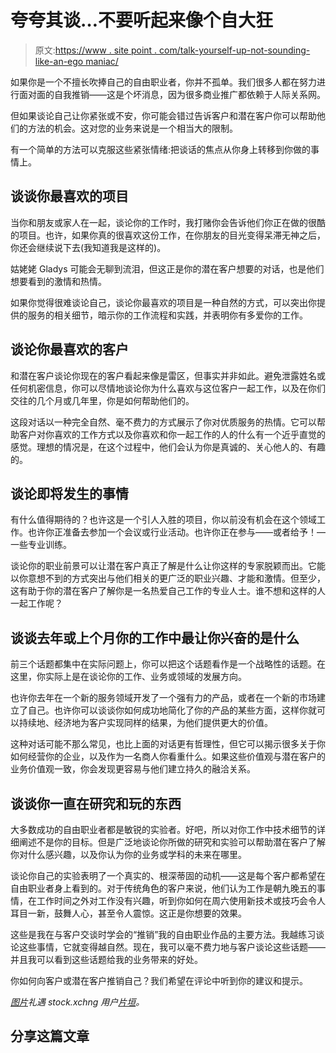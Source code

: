 # 夸夸其谈…不要听起来像个自大狂

> 原文:[https://www . site point . com/talk-yourself-up-not-sounding-like-an-ego maniac/](https://www.sitepoint.com/talk-yourself-up-without-sounding-like-an-egomaniac/)

如果你是一个不擅长吹捧自己的自由职业者，你并不孤单。我们很多人都在努力进行面对面的自我推销——这是个坏消息，因为很多商业推广都依赖于人际关系网。

但如果谈论自己让你紧张或不安，你可能会错过告诉客户和潜在客户你可以帮助他们的方法的机会。这对您的业务来说是一个相当大的限制。

有一个简单的方法可以克服这些紧张情绪:把谈话的焦点从你身上转移到你做的事情上。

## 谈谈你最喜欢的项目

当你和朋友或家人在一起，谈论你的工作时，我打赌你会告诉他们你正在做的很酷的项目。也许，如果你真的很喜欢这份工作，在你朋友的目光变得呆滞无神之后，你还会继续说下去(我知道我是这样的)。

姑姥姥 Gladys 可能会无聊到流泪，但这正是你的潜在客户想要的对话，也是他们想要看到的激情和热情。

如果你觉得很难谈论自己，谈论你最喜欢的项目是一种自然的方式，可以突出你提供的服务的相关细节，暗示你的工作流程和实践，并表明你有多爱你的工作。

## 谈论你最喜欢的客户

和潜在客户谈论你现在的客户看起来像是雷区，但事实并非如此。避免泄露姓名或任何机密信息，你可以尽情地谈论你为什么喜欢与这位客户一起工作，以及在你们交往的几个月或几年里，你是如何帮助他们的。

这段对话以一种完全自然、毫不费力的方式展示了你对优质服务的热情。它可以帮助客户对你喜欢的工作方式以及你喜欢和你一起工作的人的什么有一个近乎直觉的感觉。理想的情况是，在这个过程中，他们会认为你是真诚的、关心他人的、有趣的。

## 谈论即将发生的事情

有什么值得期待的？也许这是一个引人入胜的项目，你以前没有机会在这个领域工作。也许你正准备去参加一个会议或行业活动。也许你正在参与——或者给予！—一些专业训练。

谈论你的职业前景可以让潜在客户真正了解是什么让你这样的专家脱颖而出。它能以你意想不到的方式突出与他们相关的更广泛的职业兴趣、才能和激情。但至少，这有助于你的潜在客户了解你是一名热爱自己工作的专业人士。谁不想和这样的人一起工作呢？

## 谈谈去年或上个月你的工作中最让你兴奋的是什么

前三个话题都集中在实际问题上，你可以把这个话题看作是一个战略性的话题。在这里，你实际上是在谈论你的工作、业务或领域的发展方向。

也许你去年在一个新的服务领域开发了一个强有力的产品，或者在一个新的市场建立了自己。也许你可以谈谈你如何成功地简化了你的产品的某些方面，这样你就可以持续地、经济地为客户实现同样的结果，为他们提供更大的价值。

这种对话可能不那么常见，也比上面的对话更有哲理性，但它可以揭示很多关于你如何经营你的企业，以及作为一名商人你看重什么。如果这些价值观与潜在客户的业务价值观一致，你会发现更容易与他们建立持久的融洽关系。

## 谈谈你一直在研究和玩的东西

大多数成功的自由职业者都是敏锐的实验者。好吧，所以对你工作中技术细节的详细阐述不是你的目标。但是广泛地谈论你所做的研究和实验可以帮助潜在客户了解你对什么感兴趣，以及你认为你的业务或学科的未来在哪里。

谈论你自己的实验表明了一个真实的、根深蒂固的动机——这是每个客户都希望在自由职业者身上看到的。对于传统角色的客户来说，他们认为工作是朝九晚五的事情，在工作时间之外对工作没有兴趣，听到你如何在周六使用新技术或技巧会令人耳目一新，鼓舞人心，甚至令人震惊。这正是你想要的效果。

这些是我在与客户交谈时学会的“推销”我的自由职业作品的主要方法。我越练习谈论这些事情，它就变得越自然。现在，我可以毫不费力地与客户谈论这些话题——并且我可以看到这些话题给我的业务带来的好处。

你如何向客户或潜在客户推销自己？我们希望在评论中听到你的建议和提示。

*[图片](http://www.sxc.hu/photo/1079846)礼遇 stock.xchng 用户[片垣](http://www.sxc.hu/profile/katagaci)。*

## 分享这篇文章